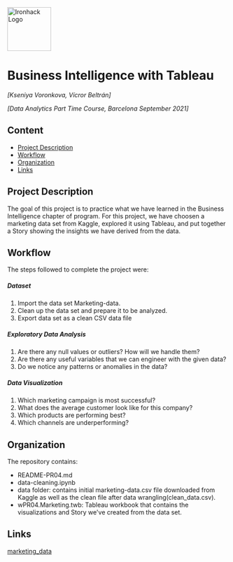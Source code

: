 <img src="https://bit.ly/2VnXWr2" alt="Ironhack Logo" width="100"/>

# Business Intelligence with Tableau
*[Kseniya Voronkova, Vícror Beltrán]*

*[Data Analytics Part Time Course, Barcelona September 2021]*

## Content
- [Project Description](#project-description)
- [Workflow](#workflow)
- [Organization](#organization)
- [Links](#links)

## Project Description

The goal of this project is to practice what we have learned in the Business Intelligence chapter of program. For this project, we have choosen a marketing data set from Kaggle, explored it using Tableau, and put together a Story showing the insights we have derived from the data.


## Workflow
The steps followed to complete the project were:
##### Dataset
1. Import the data set Marketing-data. 
2. Clean up the data set and prepare it to be analyzed.
3. Export data set as a clean CSV data file

##### Exploratory Data Analysis
1. Are there any null values or outliers? How will we handle them?
2. Are there any useful variables that we can engineer with the given data?
3. Do we notice any patterns or anomalies in the data? 

##### Data Visualization
1. Which marketing campaign is most successful?
2. What does the average customer look like for this company?
3. Which products are performing best?
4. Which channels are underperforming?


## Organization
The repository contains:
- README-PR04.md
- data-cleaning.ipynb
- data folder: contains initial marketing-data.csv file downloaded from Kaggle as well as the clean file after data wrangling(clean_data.csv). 
- wPR04.Marketing.twb: Tableau workbook that contains the visualizations and Story we've created from the data set.

## Links
[marketing_data](https://www.kaggle.com/jackdaoud/marketing-data)